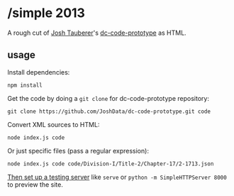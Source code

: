 # /simple 2013

A rough cut of [Josh Tauberer](http://razor.occams.info/)'s [dc-code-prototype](https://github.com/JoshData/dc-code-prototype)
as HTML.

## usage

Install dependencies:

    npm install

Get the code by doing a `git clone` for dc-code-prototype repository:

    git clone https://github.com/JoshData/dc-code-prototype.git code

Convert XML sources to HTML:

```
node index.js code
```

Or just specific files (pass a regular expression):

```
node index.js code code/Division-I/Title-2/Chapter-17/2-1713.json
```

[Then set up a testing server](https://gist.github.com/tmcw/4989751) like
`serve` or `python -m SimpleHTTPServer 8000` to preview the site.
